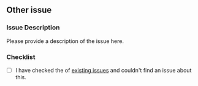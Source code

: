 ## Other issue

### Issue Description
Please provide a description of the issue here.

### Checklist

- [ ] I have checked the of [existing issues](https://gitlab.tudelft.nl/demoses/cronian/-/issues) and couldn't find an issue about this.
